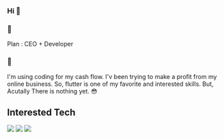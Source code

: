 ### Hi 👋

### 🌱 
<p>
  Plan : CEO + Developer  
</p>


### 💬 
<p>
  I'm using coding for my cash flow.
  I'v been trying to make a profit from my online business.
  So, flutter is one of my favorite and interested skills.
  But, Acutally There is nothing yet. 😳
</p>

## Interested Tech 
<p>
  <img src="https://img.shields.io/badge/Android-3DDC84?style=flat-square&logo=Android&logoColor=white"/>
  <img src="https://img.shields.io/badge/Flutter-02569B?style=flat-square&logo=FLutter&logoColor=white"/>
  <img src="https://img.shields.io/badge/python-3776AB?style=flat-square&logo=python&logoColor=white"/>  
</p>


<!--
**lol-chang/lol-chang** is a ✨ _special_ ✨ repository because its `README.md` (this file) appears on your GitHub profile.

Here are some ideas to get you started:

- 🔭 I’m currently working on ...
- 🌱 I’m currently learning ...
- 👯 I’m looking to collaborate on ...
- 🤔 I’m looking for help with ...
- 💬 Ask me about ...
- 📫 How to reach me: ...
- 😄 Pronouns: ...
- ⚡ Fun fact: ...
-->
